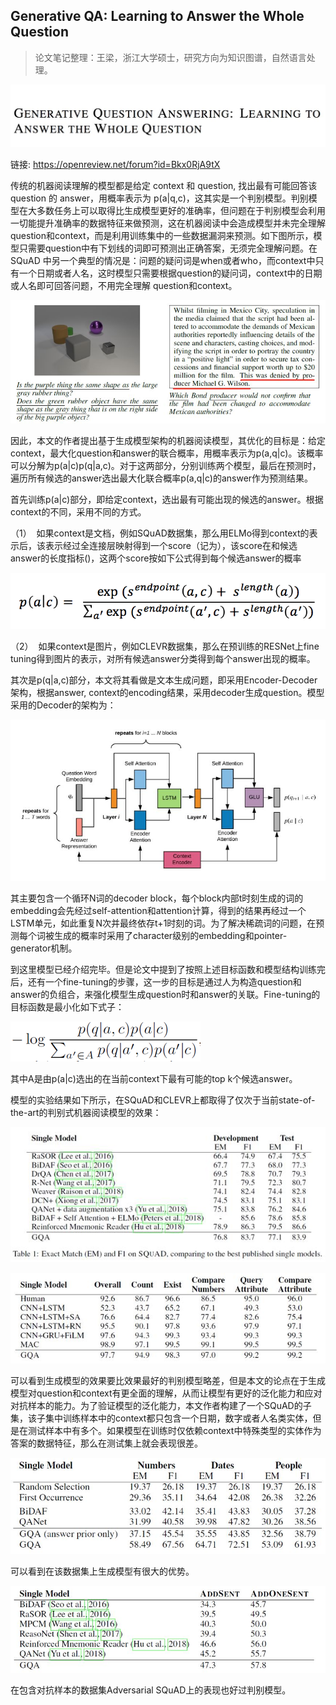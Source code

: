 
## Generative QA: Learning to Answer the Whole Question

> 论文笔记整理：王梁，浙江大学硕士，研究方向为知识图谱，自然语言处理。

![](img/Generative-QA:-Learning-to-Answer-the-Whole-Question.md_1.png)

链接: https://openreview.net/forum?id=Bkx0RjA9tX



传统的机器阅读理解的模型都是给定 context 和 question, 找出最有可能回答该 question 的 answer，用概率表示为 p(a|q,c)，这其实是一个判别模型。判别模型在大多数任务上可以取得比生成模型更好的准确率，但问题在于判别模型会利用一切能提升准确率的数据特征来做预测，这在机器阅读中会造成模型并未完全理解question和context，而是利用训练集中的一些数据漏洞来预测。如下图所示，模型只需要question中有下划线的词即可预测出正确答案，无须完全理解问题。在 SQuAD 中另一个典型的情况是：问题的疑问词是when或者who，而context中只有一个日期或者人名，这时模型只需要根据question的疑问词，context中的日期或人名即可回答问题，不用完全理解 question和context。

![](img/Generative-QA:-Learning-to-Answer-the-Whole-Question.md_2.png)

因此，本文的作者提出基于生成模型架构的机器阅读模型，其优化的目标是：给定context，最大化question和answer的联合概率，用概率表示为p(a,q|c)。该概率可以分解为p(a|c)p(q|a,c)。对于这两部分，分别训练两个模型，最后在预测时，遍历所有候选的answer选出最大化联合概率p(a,q|c)的answer作为预测结果。

首先训练p(a|c)部分，即给定context，选出最有可能出现的候选的answer。根据context的不同，采用不同的方式。

（1）  如果context是文档，例如SQuAD数据集，那么用ELMo得到context的表示后，该表示经过全连接层映射得到一个score（记为），该score在和候选answer的长度指标()，这两个score按如下公式得到每个候选answer的概率

![](img/Generative-QA:-Learning-to-Answer-the-Whole-Question.md_3.png)



（2）  如果context是图片，例如CLEVR数据集，那么在预训练的RESNet上fine tuning得到图片的表示，对所有候选answer分类得到每个answer出现的概率。

其次是p(q|a,c)部分，本文将其看做是文本生成问题，即采用Encoder-Decoder架构，根据answer, context的encoding结果，采用decoder生成question。模型采用的Decoder的架构为：

![](img/Generative-QA:-Learning-to-Answer-the-Whole-Question.md_4.png)

其主要包含一个循环N词的decoder block，每个block内部t时刻生成的词的embedding会先经过self-attention和attention计算，得到的结果再经过一个LSTM单元，如此重复N次并最终依存t+1时刻的词。为了解决稀疏词的问题，在预测每个词被生成的概率时采用了character级别的embedding和pointer-generator机制。

到这里模型已经介绍完毕。但是论文中提到了按照上述目标函数和模型结构训练完后，还有一个fine-tuning的步骤，这一步的目标是通过人为构造question和answer的负组合，来强化模型生成question时和answer的关联。Fine-tuning的目标函数是最小化如下式子：

![](img/Generative-QA:-Learning-to-Answer-the-Whole-Question.md_5.png)

其中A是由p(a|c)选出的在当前context下最有可能的top k个候选answer。

模型的实验结果如下所示，在SQuAD和CLEVR上都取得了仅次于当前state-of-the-art的判别式机器阅读模型的效果：

![](img/Generative-QA:-Learning-to-Answer-the-Whole-Question.md_6.png)

![](img/Generative-QA:-Learning-to-Answer-the-Whole-Question.md_7.png)

可以看到生成模型的效果要比效果最好的判别模型略差，但是本文的论点在于生成模型对question和context有更全面的理解，从而让模型有更好的泛化能力和应对对抗样本的能力。为了验证模型的泛化能力，本文作者构建了一个SQuAD的子集，该子集中训练样本中的context都只包含一个日期，数字或者人名类实体，但是在测试样本中有多个。如果模型在训练时仅依赖context中特殊类型的实体作为答案的数据特征，那么在测试集上就会表现很差。

![](img/Generative-QA:-Learning-to-Answer-the-Whole-Question.md_8.png)

可以看到在该数据集上生成模型有很大的优势。

![](img/Generative-QA:-Learning-to-Answer-the-Whole-Question.md_9.png)

在包含对抗样本的数据集Adversarial SQuAD上的表现也好过判别模型。

